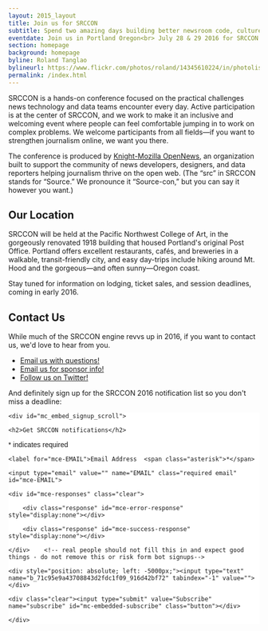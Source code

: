 ```yaml
---
layout: 2015_layout
title: Join us for SRCCON
subtitle: Spend two amazing days building better newsroom code, culture, and process—together.
eventdate: Join us in Portland Oregon<br> July 28 & 29 2016 for SRCCON
section: homepage
background: homepage
byline: Roland Tanglao
bylineurl: https://www.flickr.com/photos/roland/14345610224/in/photolist-nRF18j-p5w6Dx-atirrB-4JiraL-hffjay-ebMNw2-s546gW-p5fAsx-iEr2K-6ZJ4nV-sJeCev-5Xk37W-e38Kk3-bSu8Fi-f7DSat-ahDPN3-dVCQEe-tJqaR9-fMScsJ-bZ9NpU-bYr36s-atm5oy-btKD5-atiran-aj5xNo-hffaJW-d4Bb3E-6opceo-fMzcXc-atm727-ebUL1e-vwiJoA-h4hoeh-bryhzc-8ppkY7-tyGWvQ-61fcGq-7hSgfa-sWXgoG-4MMGjY-dCb92X-bZh9y7-8Vxbr2-bYHPVN-skuEVF-8wdbup-bZCWso-aHzZri-aHzXpZ-aHzURc
permalink: /index.html
---
```


SRCCON is a hands-on conference focused on the practical challenges news technology and data teams encounter every day. Active participation is at the center of SRCCON, and we work to make it an inclusive and welcoming event where people can feel comfortable jumping in to work on complex problems. We welcome participants from all fields—if you want to strengthen journalism online, we want you there.

The conference is produced by [Knight-Mozilla OpenNews](http://opennews.org), an organization built to support the community of news developers, designers, and data reporters helping journalism thrive on the open web. (The “src” in SRCCON stands for “Source.” We pronounce it “Source-con,” but you can say it however you want.)

<div class="pink">
<div class="innercontainer">
<h2>Our Location</h2>
<p>SRCCON will be held at the Pacific Northwest College of Art, in the gorgeously renovated 1918 building that housed Portland's original Post Office. Portland offers excellent restaurants, cafés, and breweries in a walkable, transit-friendly city, and easy day-trips include hiking around Mt. Hood and the gorgeous—and often sunny—Oregon coast. </p>

<p>Stay tuned for information on lodging, ticket sales, and session deadlines, coming in early 2016. </p>
</div>
</div>

## Contact Us

While much of the SRCCON engine revvs up in 2016, if you want to contact us, we'd love to hear from you.

* [Email us with questions!](mailto:srccon@opennews.org)
* [Email us for sponsor info!](mailto:dan@mozillafoundation.org)
* [Follow us on Twitter!](https://www.twitter.com/srccon)

And definitely sign up for the SRCCON 2016 notification list so you don't miss a deadline:

<!-- Begin MailChimp Signup Form -->

<link href="//cdn-images.mailchimp.com/embedcode/classic-081711.css" rel="stylesheet" type="text/css">

<style type="text/css">

	#mc_embed_signup{background:#fff; clear:left; font:14px Helvetica,Arial,sans-serif; }
  form#mc_embed_signup form.validate{padding: none;}
	/* Add your own MailChimp form style overrides in your site stylesheet or in this style block.

	   We recommend moving this block and the preceding CSS link to the HEAD of your HTML file. */

</style>

<div id="mc_embed_signup">

<form action="//mozillaopennews.us5.list-manage.com/subscribe/post?u=71c95e9a43708843d2fdc1f09&amp;id=916d42bf72" method="post" id="mc-embedded-subscribe-form" name="mc-embedded-subscribe-form" class="validate" target="_blank" novalidate>

    <div id="mc_embed_signup_scroll">

	<h2>Get SRCCON notifications</h2>

<div class="indicates-required"><span class="asterisk">*</span> indicates required</div>

<div class="mc-field-group">

	<label for="mce-EMAIL">Email Address  <span class="asterisk">*</span>

</label>

	<input type="email" value="" name="EMAIL" class="required email" id="mce-EMAIL">

</div>

	<div id="mce-responses" class="clear">

		<div class="response" id="mce-error-response" style="display:none"></div>

		<div class="response" id="mce-success-response" style="display:none"></div>

	</div>    <!-- real people should not fill this in and expect good things - do not remove this or risk form bot signups-->

    <div style="position: absolute; left: -5000px;"><input type="text" name="b_71c95e9a43708843d2fdc1f09_916d42bf72" tabindex="-1" value=""></div>

    <div class="clear"><input type="submit" value="Subscribe" name="subscribe" id="mc-embedded-subscribe" class="button"></div>

    </div>

</form>

</div>

<script type='text/javascript' src='//s3.amazonaws.com/downloads.mailchimp.com/js/mc-validate.js'></script><script type='text/javascript'>(function($) {window.fnames = new Array(); window.ftypes = new Array();fnames[0]='EMAIL';ftypes[0]='email';fnames[1]='FNAME';ftypes[1]='text';fnames[2]='LNAME';ftypes[2]='text';}(jQuery));var $mcj = jQuery.noConflict(true);</script>

<!--End mc_embed_signup-->
